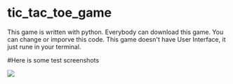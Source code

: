 # tic_tac_toe_game

This game is written with python.
Everybody can download this game. 
You can change or imporve this code. 
This game doesn't have User Interface, it just rune in your terminal.

#Here is some test screenshots

![](img-gallary-141.herokuapp.com/media/diagnwinner1.png)
